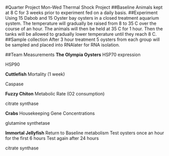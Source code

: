 #Quarter Project Mon-Wed Thermal Shock Project
##Baseline
Animals kept at 8 C for 3 weeks prior to experiment fed on a daily basis. 
##Experiment
Using 15 Dabob and 15 Oyster bay oysters in a closed treatment aquarium system. The temperature will gradually be raised from 8 to 35 C over the course of an hour. The animals will then be held at 35 C for 1 hour. Then the tanks will be allowed to gradually lower temperature until they reach 8 C. 
##Sample collection
After 3 hour treatment 5 oysters from each group will be sampled and placed into RNAlater for RNA isolation. 

##Team Measurements
**The Olympia Oysters**
HSP70 expression

HSP90

**Cuttlefish**
Mortality (1 week)

Caspase

**Fuzzy Chiton**
Metabolic Rate
(O2 consumption)

citrate synthase

**Crabs**
Housekeeping Gene Concentrations

glutamine synthetase

**Immortal Jellyfish**
Return to Baseline metabolism
Test oysters once an hour for the first 6 hours
Test again after 24 hours

citrate synthase